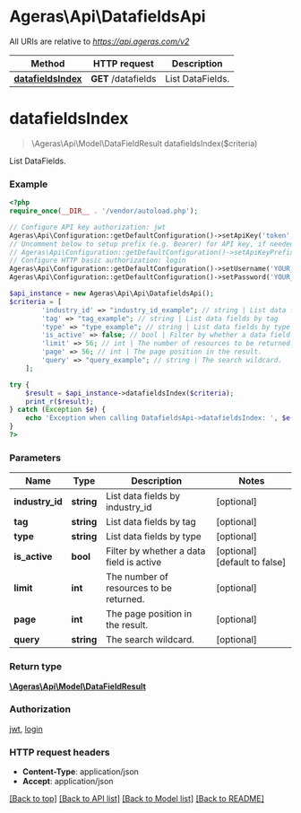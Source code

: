 # Ageras\Api\DatafieldsApi

All URIs are relative to *https://api.ageras.com/v2*

Method | HTTP request | Description
------------- | ------------- | -------------
[**datafieldsIndex**](DatafieldsApi.md#datafieldsIndex) | **GET** /datafields | List DataFields.


# **datafieldsIndex**
> \Ageras\Api\Model\DataFieldResult datafieldsIndex($criteria)

List DataFields.

### Example
```php
<?php
require_once(__DIR__ . '/vendor/autoload.php');

// Configure API key authorization: jwt
Ageras\Api\Configuration::getDefaultConfiguration()->setApiKey('token', 'YOUR_API_KEY');
// Uncomment below to setup prefix (e.g. Bearer) for API key, if needed
// Ageras\Api\Configuration::getDefaultConfiguration()->setApiKeyPrefix('token', 'Bearer');
// Configure HTTP basic authorization: login
Ageras\Api\Configuration::getDefaultConfiguration()->setUsername('YOUR_USERNAME');
Ageras\Api\Configuration::getDefaultConfiguration()->setPassword('YOUR_PASSWORD');

$api_instance = new Ageras\Api\Api\DatafieldsApi();
$criteria = [
        'industry_id' => "industry_id_example"; // string | List data fields by industry_id
        'tag' => "tag_example"; // string | List data fields by tag
        'type' => "type_example"; // string | List data fields by type
        'is_active' => false; // bool | Filter by whether a data field is active
        'limit' => 56; // int | The number of resources to be returned.
        'page' => 56; // int | The page position in the result.
        'query' => "query_example"; // string | The search wildcard.
    ];

try {
    $result = $api_instance->datafieldsIndex($criteria);
    print_r($result);
} catch (Exception $e) {
    echo 'Exception when calling DatafieldsApi->datafieldsIndex: ', $e->getMessage(), PHP_EOL;
}
?>
```

### Parameters

Name | Type | Description  | Notes
------------- | ------------- | ------------- | -------------
 **industry_id** | **string**| List data fields by industry_id | [optional]
 **tag** | **string**| List data fields by tag | [optional]
 **type** | **string**| List data fields by type | [optional]
 **is_active** | **bool**| Filter by whether a data field is active | [optional] [default to false]
 **limit** | **int**| The number of resources to be returned. | [optional]
 **page** | **int**| The page position in the result. | [optional]
 **query** | **string**| The search wildcard. | [optional]

### Return type

[**\Ageras\Api\Model\DataFieldResult**](../Model/DataFieldResult.md)

### Authorization

[jwt](../../README.md#jwt), [login](../../README.md#login)

### HTTP request headers

 - **Content-Type**: application/json
 - **Accept**: application/json

[[Back to top]](#) [[Back to API list]](../../README.md#documentation-for-api-endpoints) [[Back to Model list]](../../README.md#documentation-for-models) [[Back to README]](../../README.md)

